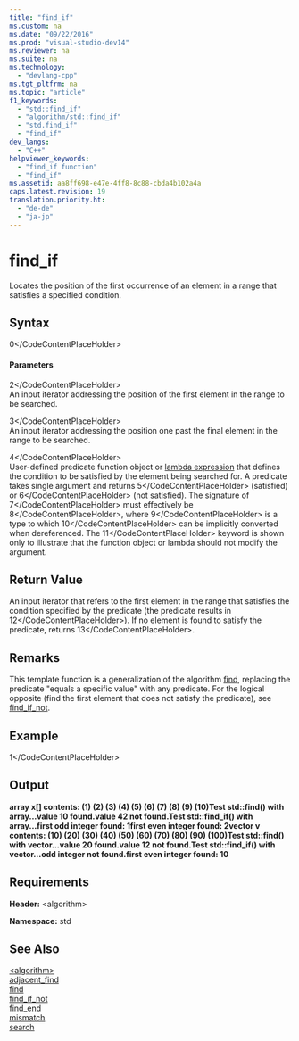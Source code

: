 ```yaml
---
title: "find_if"
ms.custom: na
ms.date: "09/22/2016"
ms.prod: "visual-studio-dev14"
ms.reviewer: na
ms.suite: na
ms.technology: 
  - "devlang-cpp"
ms.tgt_pltfrm: na
ms.topic: "article"
f1_keywords: 
  - "std::find_if"
  - "algorithm/std::find_if"
  - "std.find_if"
  - "find_if"
dev_langs: 
  - "C++"
helpviewer_keywords: 
  - "find_if function"
  - "find_if"
ms.assetid: aa8ff698-e47e-4ff8-8c88-cbda4b102a4a
caps.latest.revision: 19
translation.priority.ht: 
  - "de-de"
  - "ja-jp"
---
```

# find_if
Locates the position of the first occurrence of an element in a range that satisfies a specified condition.  
  
## Syntax  
  
<CodeContentPlaceHolder>0\</CodeContentPlaceHolder>  
#### Parameters  
 <CodeContentPlaceHolder>2\</CodeContentPlaceHolder>  
 An input iterator addressing the position of the first element in the range to be searched.  
  
 <CodeContentPlaceHolder>3\</CodeContentPlaceHolder>  
 An input iterator addressing the position one past the final element in the range to be searched.  
  
 <CodeContentPlaceHolder>4\</CodeContentPlaceHolder>  
 User-defined predicate function object or [lambda expression](../vs140/lambda-expressions-in-c--.md) that defines the condition to be satisfied by the element being searched for. A predicate takes single argument and returns <CodeContentPlaceHolder>5\</CodeContentPlaceHolder> (satisfied) or <CodeContentPlaceHolder>6\</CodeContentPlaceHolder> (not satisfied). The signature of <CodeContentPlaceHolder>7\</CodeContentPlaceHolder> must effectively be <CodeContentPlaceHolder>8\</CodeContentPlaceHolder>, where <CodeContentPlaceHolder>9\</CodeContentPlaceHolder> is a type to which <CodeContentPlaceHolder>10\</CodeContentPlaceHolder> can be implicitly converted when dereferenced. The <CodeContentPlaceHolder>11\</CodeContentPlaceHolder> keyword is shown only to illustrate that the function object or lambda should not modify the argument.  
  
## Return Value  
 An input iterator that refers to the first element in the range that satisfies the condition specified by the predicate (the predicate results in <CodeContentPlaceHolder>12\</CodeContentPlaceHolder>). If no element is found to satisfy the predicate, returns <CodeContentPlaceHolder>13\</CodeContentPlaceHolder>.  
  
## Remarks  
 This template function is a generalization of the algorithm [find](../vs140/find--stl-.md), replacing the predicate "equals a specific value" with any predicate. For the logical opposite (find the first element that does not satisfy the predicate), see [find_if_not](../vs140/find_if_not.md).  
  
## Example  
  
<CodeContentPlaceHolder>1\</CodeContentPlaceHolder>  
## Output  
 **array x[] contents: (1) (2) (3) (4) (5) (6) (7) (8) (9) (10)Test std::find() with array...value 10 found.value 42 not found.Test std::find_if() with array...first odd integer found: 1first even integer found: 2vector v contents: (10) (20) (30) (40) (50) (60) (70) (80) (90) (100)Test std::find() with vector...value 20 found.value 12 not found.Test std::find_if() with vector...odd integer not found.first even integer found: 10**   
## Requirements  
 **Header:** \<algorithm>  
  
 **Namespace:** std  
  
## See Also  
 [\<algorithm>](../vs140/-algorithm-.md)   
 [adjacent_find](../vs140/adjacent_find.md)   
 [find](../vs140/find--stl-.md)   
 [find_if_not](../vs140/find_if_not.md)   
 [find_end](../vs140/find_end.md)   
 [mismatch](../vs140/mismatch.md)   
 [search](../vs140/search.md)